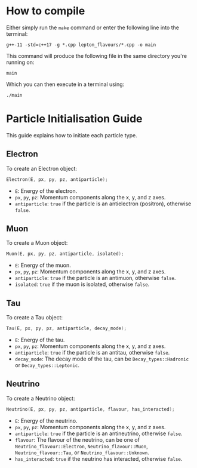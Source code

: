 # How to compile

Either simply run the `make` command or enter the following line into the terminal:

```
g++-11 -std=c++17 -g *.cpp lepton_flavours/*.cpp -o main
```

This command will produce the following file in the same directory you're running on:

`main`

Which you can then execute in a terminal using:

`./main`


# Particle Initialisation Guide

This guide explains how to initiate each particle type.

## Electron

To create an Electron object:

```cpp
Electron(E, px, py, pz, antiparticle);
```

- `E`: Energy of the electron.
- `px`, `py`, `pz`: Momentum components along the x, y, and z axes.
- `antiparticle`: `true` if the particle is an antielectron (positron), otherwise `false`.

## Muon

To create a Muon object:

```cpp
Muon(E, px, py, pz, antiparticle, isolated);
```

- `E`: Energy of the muon.
- `px`, `py`, `pz`: Momentum components along the x, y, and z axes.
- `antiparticle`: `true` if the particle is an antimuon, otherwise `false`.
- `isolated`: `true` if the muon is isolated, otherwise `false`.

## Tau

To create a Tau object:

```cpp
Tau(E, px, py, pz, antiparticle, decay_mode);
```

- `E`: Energy of the tau.
- `px`, `py`, `pz`: Momentum components along the x, y, and z axes.
- `antiparticle`: `true` if the particle is an antitau, otherwise `false`.
- `decay_mode`: The decay mode of the tau, can be `Decay_types::Hadronic` or `Decay_types::Leptonic`.

## Neutrino

To create a Neutrino object:

```cpp
Neutrino(E, px, py, pz, antiparticle, flavour, has_interacted);
```

- `E`: Energy of the neutrino.
- `px`, `py`, `pz`: Momentum components along the x, y, and z axes.
- `antiparticle`: `true` if the particle is an antineutrino, otherwise `false`.
- `flavour`: The flavour of the neutrino, can be one of `Neutrino_flavour::Electron`, `Neutrino_flavour::Muon`, `Neutrino_flavour::Tau`, or `Neutrino_flavour::Unknown`.
- `has_interacted`: `true` if the neutrino has interacted, otherwise `false`.
